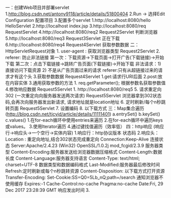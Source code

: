 一：创建Web项目并部署servlet
    1.http://blog.csdn.net/antony9118/article/details/51800404
    2.Run -> 选择Edit Configuration  配置项目
    3.配置多个servlet
        1.http://localhost:8080/hello   HelloServlet
        2.http://localhost              index.jsp
        3.http://localhost:8080/req     RequestServlet
        4.http://localhost:8080/req2    Request2Servlet     判断浏览器
        5.http://localhost:8080/req3    Request3Servlet     正在下载
        6.http://localhost:8080/req4    Request4Servlet     获取参数数据
二：HttpServletRequest对象
    1. user-agent : 获取浏览器类型     Request2Servlet
    2. referer: 防止非法链接
        第一次：下载资源->下载页面->打开广告(下载链接)->开始下载
        第二次：点击下载链接->跳转广告页面(下载链接)->开始下载
        非法请求：1) 直接访问下载资源
                  2) 不是从广告页面过来的请求
        referer:只有从超链接过来的请求才有这个头
    3.获取参数数据 Request4Servlet
        1.get:请求行URI后面
        2.post:放在内容实体
        3.通用获取参数的方法
            1. req.getParameter();  根据参数名获取参数值
    4.修改响应数据   Request5Servlet
        1. http://localhost:8080/req5
    5. 请求重定向 302 (一次重定向向服务器发送两次请求) Request5Servlet
        浏览器拿到302状态码,会再次向服务器发出新请求,
        请求地址就是location地址
    6. 定时刷新/每个n秒跳转页面    Request5Servlet
    7. 设置编码
    8. 以下载方式
三：Map集合遍历(http://blog.csdn.net/tjcyjd/article/details/11111401)
    a.entrySet()  b.keySet()  c.values()
    1.在for-each循环中使用entries来遍历
    2.在for-each循环中遍历keys或values。
    3.使用Iterator遍历
    4.通过键找值遍历（效率低）
四：http响应 (响应行->响应头->一个空行->实体内容)
    1.响应行：http协议版本  状态码
    2.响应头：
        Location : 重定向地址,结合302状态完成重定向
        Connection:Keep-Alive 连接状态
        Server:Apache/2.4.23 (Win32) OpenSSL/1.0.2j mod_fcgid/2.3.9 服务器类型
        Content-Encoding:服务器发送给浏览器数据压缩格式
        Content-Length:数据长度
        Content-Language:服务器支持语言
        Content-Type: text/html; charset=UTF-8  数据类型和数据编码格式
        Last-Modified:服务器最后修改时间
        Refresh:定时刷新或每个n秒跳转资源
        Content-Disposition: 以下载方式打开资源
        Transfer-Encoding:
        Set-Cookie:SS=Q0=5Lb_nQ;path=/search    通知浏览器不使用缓存
        Expires:-1
        Cache-Control:no-cache
        Pragma:no-cache
        Date:Fri, 29 Dec 2017 23:28:39 GMT  响应发出时间
    3.
            